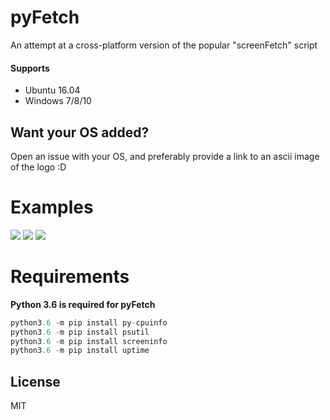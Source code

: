 # pyFetch
An attempt at a cross-platform version of the popular "screenFetch" script

#### Supports
* Ubuntu 16.04
* Windows 7/8/10

## Want your OS added?
Open an issue with your OS, and preferably provide a link to an ascii image of the logo :D

# Examples

![](https://cdn.discordapp.com/attachments/300089166002388992/306991086134624259/unknown.png)
![](https://cdn.discordapp.com/attachments/300089166002388992/306991507410386954/unknown.png)
![](https://cdn.discordapp.com/attachments/204621105720328193/307021635695673344/unknown.png)

# Requirements
**Python 3.6 is required for pyFetch**

```py
python3.6 -m pip install py-cpuinfo
python3.6 -m pip install psutil
python3.6 -m pip install screeninfo
python3.6 -m pip install uptime
```

License
----

MIT
